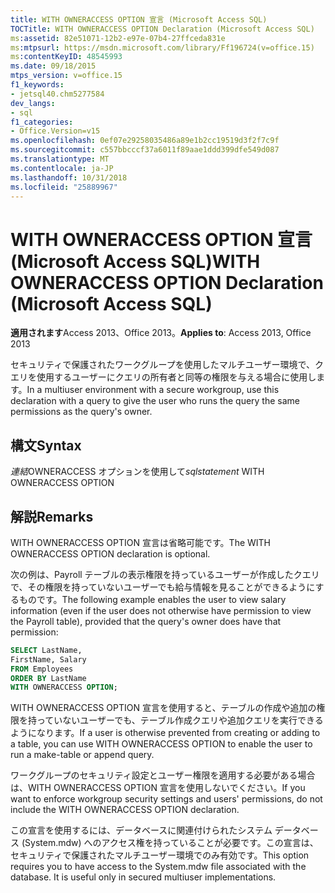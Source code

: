 ```yaml
---
title: WITH OWNERACCESS OPTION 宣言 (Microsoft Access SQL)
TOCTitle: WITH OWNERACCESS OPTION Declaration (Microsoft Access SQL)
ms:assetid: 82e51071-12b2-e97e-07b4-27ffceda831e
ms:mtpsurl: https://msdn.microsoft.com/library/Ff196724(v=office.15)
ms:contentKeyID: 48545993
ms.date: 09/18/2015
mtps_version: v=office.15
f1_keywords:
- jetsql40.chm5277584
dev_langs:
- sql
f1_categories:
- Office.Version=v15
ms.openlocfilehash: 0ef07e29258035486a89e1b2cc19519d3f2f7c9f
ms.sourcegitcommit: c557bbcccf37a6011f89aae1ddd399dfe549d087
ms.translationtype: MT
ms.contentlocale: ja-JP
ms.lasthandoff: 10/31/2018
ms.locfileid: "25889967"
---
```

# <a name="with-owneraccess-option-declaration-microsoft-access-sql"></a><span data-ttu-id="286ff-102">WITH OWNERACCESS OPTION 宣言 (Microsoft Access SQL)</span><span class="sxs-lookup"><span data-stu-id="286ff-102">WITH OWNERACCESS OPTION Declaration (Microsoft Access SQL)</span></span>


<span data-ttu-id="286ff-103">**適用されます**Access 2013、Office 2013。</span><span class="sxs-lookup"><span data-stu-id="286ff-103">**Applies to**: Access 2013, Office 2013</span></span>

<span data-ttu-id="286ff-104">セキュリティで保護されたワークグループを使用したマルチユーザー環境で、クエリを使用するユーザーにクエリの所有者と同等の権限を与える場合に使用します。</span><span class="sxs-lookup"><span data-stu-id="286ff-104">In a multiuser environment with a secure workgroup, use this declaration with a query to give the user who runs the query the same permissions as the query's owner.</span></span>

## <a name="syntax"></a><span data-ttu-id="286ff-105">構文</span><span class="sxs-lookup"><span data-stu-id="286ff-105">Syntax</span></span>

<span data-ttu-id="286ff-106">*連結*OWNERACCESS オプションを使用して</span><span class="sxs-lookup"><span data-stu-id="286ff-106">*sqlstatement* WITH OWNERACCESS OPTION</span></span>

## <a name="remarks"></a><span data-ttu-id="286ff-107">解説</span><span class="sxs-lookup"><span data-stu-id="286ff-107">Remarks</span></span>

<span data-ttu-id="286ff-108">WITH OWNERACCESS OPTION 宣言は省略可能です。</span><span class="sxs-lookup"><span data-stu-id="286ff-108">The WITH OWNERACCESS OPTION declaration is optional.</span></span>

<span data-ttu-id="286ff-109">次の例は、Payroll テーブルの表示権限を持っているユーザーが作成したクエリで、その権限を持っていないユーザーでも給与情報を見ることができるようにするものです。</span><span class="sxs-lookup"><span data-stu-id="286ff-109">The following example enables the user to view salary information (even if the user does not otherwise have permission to view the Payroll table), provided that the query's owner does have that permission:</span></span>

``` sql
SELECT LastName, 
FirstName, Salary
FROM Employees 
ORDER BY LastName 
WITH OWNERACCESS OPTION;
```

<span data-ttu-id="286ff-110">WITH OWNERACCESS OPTION 宣言を使用すると、テーブルの作成や追加の権限を持っていないユーザーでも、テーブル作成クエリや追加クエリを実行できるようになります。</span><span class="sxs-lookup"><span data-stu-id="286ff-110">If a user is otherwise prevented from creating or adding to a table, you can use WITH OWNERACCESS OPTION to enable the user to run a make-table or append query.</span></span>

<span data-ttu-id="286ff-111">ワークグループのセキュリティ設定とユーザー権限を適用する必要がある場合は、WITH OWNERACCESS OPTION 宣言を使用しないでください。</span><span class="sxs-lookup"><span data-stu-id="286ff-111">If you want to enforce workgroup security settings and users' permissions, do not include the WITH OWNERACCESS OPTION declaration.</span></span>

<span data-ttu-id="286ff-p101">この宣言を使用するには、データベースに関連付けられたシステム データベース (System.mdw) へのアクセス権を持っていることが必要です。この宣言は、セキュリティで保護されたマルチユーザー環境でのみ有効です。</span><span class="sxs-lookup"><span data-stu-id="286ff-p101">This option requires you to have access to the System.mdw file associated with the database. It is useful only in secured multiuser implementations.</span></span>

